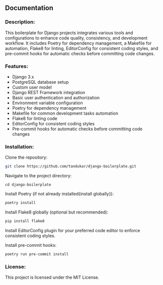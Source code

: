 ## Documentation

### Description:
This boilerplate for Django projects integrates various tools and configurations to enhance code quality, consistency, and development workflow. It includes Poetry for dependency management, a Makefile for automation, Flake8 for linting, EditorConfig for consistent coding styles, and pre-commit hooks for automatic checks before committing code changes.

### Features:
- Django 3.x
- PostgreSQL database setup
- Custom user model
- Django REST Framework integration
- Basic user authentication and authorization
- Environment variable configuration
- Poetry for dependency management
- Makefile for common development tasks automation
- Flake8 for linting code
- EditorConfig for consistent coding styles
- Pre-commit hooks for automatic checks before committing code changes

### Installation:
Clone the repository:
```bash
git clone https://github.com/tandukar/django-boilerplate.git
```

Navigate to the project directory:
```
cd django-boilerplate
```
Install Poetry (if not already installed{install globally}):
```bash
poetry install
```
Install Flake8 globally (optional but recommended):
```bash
pip install flake8
```
Install EditorConfig plugin for your preferred code editor to enforce consistent coding styles.

Install pre-commit hooks:
```bash
poetry run pre-commit install
```

### License:
This project is licensed under the MIT License.
